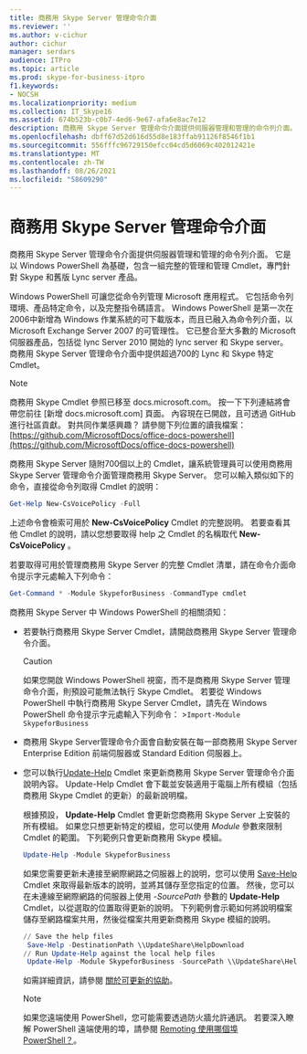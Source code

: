 ```yaml
---
title: 商務用 Skype Server 管理命令介面
ms.reviewer: ''
ms.author: v-cichur
author: cichur
manager: serdars
audience: ITPro
ms.topic: article
ms.prod: skype-for-business-itpro
f1.keywords:
- NOCSH
ms.localizationpriority: medium
ms.collection: IT_Skype16
ms.assetid: 674b523b-c0b7-4ed6-9e67-afa6e8ac7e12
description: 商務用 Skype Server 管理命令介面提供伺服器管理和管理的命令列介面。 它是以 Windows PowerShell 為基礎，包含一組完整的管理和管理 Cmdlet，專門針對 Skype 和舊版 Lync server 產品。
ms.openlocfilehash: dbff67d52d616d55d8e183ffab91126f8546f1b1
ms.sourcegitcommit: 556fffc96729150efcc04cd5d6069c402012421e
ms.translationtype: MT
ms.contentlocale: zh-TW
ms.lasthandoff: 08/26/2021
ms.locfileid: "58609290"
---
```

# <a name="skype-for-business-server-management-shell"></a>商務用 Skype Server 管理命令介面
 
商務用 Skype Server 管理命令介面提供伺服器管理和管理的命令列介面。 它是以 Windows PowerShell 為基礎，包含一組完整的管理和管理 Cmdlet，專門針對 Skype 和舊版 Lync server 產品。
  
Windows PowerShell 可讓您從命令列管理 Microsoft 應用程式。 它包括命令列環境、產品特定命令，以及完整指令碼語言。 Windows PowerShell 是第一次在2006中新增為 Windows 作業系統的可下載版本，而且已融入為命令列介面，以 Microsoft Exchange Server 2007 的可管理性。 它已整合至大多數的 Microsoft 伺服器產品，包括從 lync Server 2010 開始的 lync server 和 Skype server。 商務用 Skype Server 管理命令介面中提供超過700的 Lync 和 Skype 特定 Cmdlet。
  
> [!NOTE]
> 商務用 Skype Cmdlet 參照已移至 docs.microsoft.com。 按一下下列連結將會帶您前往 [新增 docs.microsoft.com] 頁面。 內容現在已開啟，且可透過 GitHub 進行社區貢獻。 對共同作業感興趣？ 請參閱下列位置的讀我檔案： [https://github.com/MicrosoftDocs/office-docs-powershell](https://github.com/MicrosoftDocs/office-docs-powershell)
  
商務用 Skype Server 隨附700個以上的 Cmdlet，讓系統管理員可以使用商務用 Skype Server 管理命令介面管理商務用 Skype Server。 您可以輸入類似如下的命令，直接從命令列取得 Cmdlet 的說明：
  
```PowerShell
Get-Help New-CsVoicePolicy -Full
```

上述命令會檢索可用於 **New-CsVoicePolicy** Cmdlet 的完整説明。 若要查看其他 Cmdlet 的說明，請以您想要取得 help 之 Cmdlet 的名稱取代 **New-CsVoicePolicy** 。
  
若要取得可用於管理商務用 Skype Server 的完整 Cmdlet 清單，請在命令介面命令提示字元處輸入下列命令： 
  
```PowerShell
Get-Command * -Module SkypeforBusiness -CommandType cmdlet
```



商務用 Skype Server 中 Windows PowerShell 的相關須知：
  
- 若要執行商務用 Skype Server Cmdlet，請開啟商務用 Skype Server 管理命令介面。
    
    > [!CAUTION]
    > 如果您開啟 Windows PowerShell 視窗，而不是商務用 Skype Server 管理命令介面，則預設可能無法執行 Skype Cmdlet。 若要從 Windows PowerShell 中執行商務用 Skype Server Cmdlet，請先在 Windows PowerShell 命令提示字元處輸入下列命令： >`Import-Module SkypeforBusiness`
  
- 商務用 Skype Server管理命令介面會自動安裝在每一部商務用 Skype Server Enterprise Edition 前端伺服器或 Standard Edition 伺服器上。
    
- 您可以執行[Update-Help](/powershell/module/microsoft.powershell.core/update-help) Cmdlet 來更新商務用 Skype Server 管理命令介面說明內容。 Update-Help Cmdlet 會下載並安裝適用于電腦上所有模組（包括商務用 Skype Cmdlet 的更新）的最新說明檔。
    
    根據預設， **Update-Help** Cmdlet 會更新您商務用 Skype Server 上安裝的所有模組。 如果您只想更新特定的模組，您可以使用 _Module_ 參數來限制 Cmdlet 的範圍。 下列範例只會更新商務用 Skype 模組。
    
  ```PowerShell
  Update-Help -Module SkypeforBusiness
  ```

    如果您需要更新未連接至網際網路之伺服器上的說明，您可以使用 [Save-Help](/powershell/module/microsoft.powershell.core/save-help) Cmdlet 來取得最新版本的說明，並將其儲存至您指定的位置。 然後，您可以在未連線至網際網路的伺服器上使用 _-SourcePath_ 參數的 **Update-Help** Cmdlet，以從選取的位置取得更新的說明。 下列範例會示範如何將說明檔案儲存至網路檔案共用，然後從檔案共用更新商務用 Skype 模組的說明。
    
  ```PowerShell
  // Save the help files
   Save-Help -DestinationPath \\UpdateShare\HelpDownload
  // Run Update-Help against the local help files
   Update-Help -Module SkypeforBusiness -SourcePath \\UpdateShare\HelpDownload
  ```

    如需詳細資訊，請參閱 [關於可更新的協助](/powershell/module/microsoft.powershell.core/about/about_updatable_help)。
    
    > [!NOTE]
    > 如果您遠端使用 PowerShell，您可能需要透過防火牆允許通訊。 若要深入瞭解 PowerShell 遠端使用的埠，請參閱 [Remoting 使用哪個埠 PowerShell？](/archive/blogs/christwe/what-port-does-powershell-remoting-use)。
